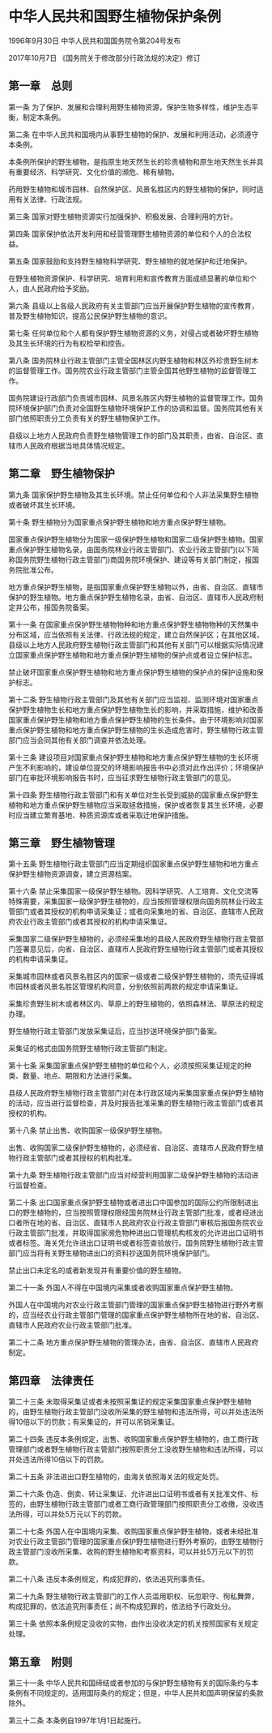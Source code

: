 # 中华人民共和国野生植物保护条例

1996年9月30日 中华人民共和国国务院令第204号发布

2017年10月7日 《国务院关于修改部分行政法规的决定》修订

<!-- INFO END -->

## 第一章　总则

第一条 为了保护、发展和合理利用野生植物资源，保护生物多样性，维护生态平衡，制定本条例。

第二条 在中华人民共和国境内从事野生植物的保护、发展和利用活动，必须遵守本条例。

本条例所保护的野生植物，是指原生地天然生长的珍贵植物和原生地天然生长并具有重要经济、科学研究、文化价值的濒危、稀有植物。

药用野生植物和城市园林、自然保护区、风景名胜区内的野生植物的保护，同时适用有关法律、行政法规。

第三条 国家对野生植物资源实行加强保护、积极发展、合理利用的方针。

第四条 国家保护依法开发利用和经营管理野生植物资源的单位和个人的合法权益。

第五条 国家鼓励和支持野生植物科学研究、野生植物的就地保护和迁地保护。

在野生植物资源保护、科学研究、培育利用和宣传教育方面成绩显著的单位和个人，由人民政府给予奖励。

第六条 县级以上各级人民政府有关主管部门应当开展保护野生植物的宣传教育，普及野生植物知识，提高公民保护野生植物的意识。

第七条 任何单位和个人都有保护野生植物资源的义务，对侵占或者破坏野生植物及其生长环境的行为有权检举和控告。

第八条 国务院林业行政主管部门主管全国林区内野生植物和林区外珍贵野生树木的监督管理工作。国务院农业行政主管部门主管全国其他野生植物的监督管理工作。

国务院建设行政部门负责城市园林、风景名胜区内野生植物的监督管理工作。国务院环境保护部门负责对全国野生植物环境保护工作的协调和监督。国务院其他有关部门依照职责分工负责有关的野生植物保护工作。

县级以上地方人民政府负责野生植物管理工作的部门及其职责，由省、自治区、直辖市人民政府根据当地具体情况规定。

## 第二章　野生植物保护

第九条 国家保护野生植物及其生长环境。禁止任何单位和个人非法采集野生植物或者破坏其生长环境。

第十条 野生植物分为国家重点保护野生植物和地方重点保护野生植物。

国家重点保护野生植物分为国家一级保护野生植物和国家二级保护野生植物。国家重点保护野生植物名录，由国务院林业行政主管部门、农业行政主管部门(以下简称国务院野生植物行政主管部门)商国务院环境保护、建设等有关部门制定，报国务院批准公布。

地方重点保护野生植物，是指国家重点保护野生植物以外，由省、自治区、直辖市保护的野生植物。地方重点保护野生植物名录，由省、自治区、直辖市人民政府制定并公布，报国务院备案。

第十一条 在国家重点保护野生植物物种和地方重点保护野生植物物种的天然集中分布区域，应当依照有关法律、行政法规的规定，建立自然保护区；在其他区域，县级以上地方人民政府野生植物行政主管部门和其他有关部门可以根据实际情况建立国家重点保护野生植物和地方重点保护野生植物的保护点或者设立保护标志。

禁止破坏国家重点保护野生植物和地方重点保护野生植物的保护点的保护设施和保护标志。

第十二条 野生植物行政主管部门及其他有关部门应当监视、监测环境对国家重点保护野生植物生长和地方重点保护野生植物生长的影响，并采取措施，维护和改善国家重点保护野生植物和地方重点保护野生植物的生长条件。由于环境影响对国家重点保护野生植物和地方重点保护野生植物的生长造成危害时，野生植物行政主管部门应当会同其他有关部门调查并依法处理。

第十三条 建设项目对国家重点保护野生植物和地方重点保护野生植物的生长环境产生不利影响的，建设单位提交的环境影响报告书中必须对此作出评价；环境保护部门在审批环境影响报告书时，应当征求野生植物行政主管部门的意见。

第十四条 野生植物行政主管部门和有关单位对生长受到威胁的国家重点保护野生植物和地方重点保护野生植物应当采取拯救措施，保护或者恢复其生长环境，必要时应当建立繁育基地、种质资源库或者采取迁地保护措施。

## 第三章　野生植物管理

第十五条 野生植物行政主管部门应当定期组织国家重点保护野生植物和地方重点保护野生植物资源调查，建立资源档案。

第十六条 禁止采集国家一级保护野生植物。因科学研究、人工培育、文化交流等特殊需要，采集国家一级保护野生植物的，应当按照管理权限向国务院林业行政主管部门或者其授权的机构申请采集证；或者向采集地的省、自治区、直辖市人民政府农业行政主管部门或者其授权的机构申请采集证。

采集国家二级保护野生植物的，必须经采集地的县级人民政府野生植物行政主管部门签署意见后，向省、自治区、直辖市人民政府野生植物行政主管部门或者其授权的机构申请采集证。

采集城市园林或者风景名胜区内的国家一级或者二级保护野生植物的，须先征得城市园林或者风景名胜区管理机构同意，分别依照前两款的规定申请采集证。

采集珍贵野生树木或者林区内、草原上的野生植物的，依照森林法、草原法的规定办理。

野生植物行政主管部门发放采集证后，应当抄送环境保护部门备案。

采集证的格式由国务院野生植物行政主管部门制定。

第十七条 采集国家重点保护野生植物的单位和个人，必须按照采集证规定的种类、数量、地点、期限和方法进行采集。

县级人民政府野生植物行政主管部门对在本行政区域内采集国家重点保护野生植物的活动，应当进行监督检查，并及时报告批准采集的野生植物行政主管部门或者其授权的机构。

第十八条 禁止出售、收购国家一级保护野生植物。

出售、收购国家二级保护野生植物的，必须经省、自治区、直辖市人民政府野生植物行政主管部门或者其授权的机构批准。

第十九条 野生植物行政主管部门应当对经营利用国家二级保护野生植物的活动进行监督检查。

第二十条 出口国家重点保护野生植物或者进出口中国参加的国际公约所限制进出口的野生植物的，应当按照管理权限经国务院林业行政主管部门批准，或者经进出口者所在地的省、自治区、直辖市人民政府农业行政主管部门审核后报国务院农业行政主管部门批准，并取得国家濒危物种进出口管理机构核发的允许进出口证明书或者标签。海关凭允许进出口证明书或者标签查验放行。国务院野生植物行政主管部门应当将有关野生植物进出口的资料抄送国务院环境保护部门。

禁止出口未定名的或者新发现并有重要价值的野生植物。

第二十一条 外国人不得在中国境内采集或者收购国家重点保护野生植物。

外国人在中国境内对农业行政主管部门管理的国家重点保护野生植物进行野外考察的，应当经农业行政主管部门管理的国家重点保护野生植物所在地的省、自治区、直辖市人民政府农业行政主管部门批准。

第二十二条 地方重点保护野生植物的管理办法，由省、自治区、直辖市人民政府制定。

## 第四章　法律责任

第二十三条 未取得采集证或者未按照采集证的规定采集国家重点保护野生植物的，由野生植物行政主管部门没收所采集的野生植物和违法所得，可以并处违法所得10倍以下的罚款；有采集证的，并可以吊销采集证。

第二十四条 违反本条例规定，出售、收购国家重点保护野生植物的，由工商行政管理部门或者野生植物行政主管部门按照职责分工没收野生植物和违法所得，可以并处违法所得10倍以下的罚款。

第二十五条 非法进出口野生植物的，由海关依照海关法的规定处罚。

第二十六条 伪造、倒卖、转让采集证、允许进出口证明书或者有关批准文件、标签的，由野生植物行政主管部门或者工商行政管理部门按照职责分工收缴，没收违法所得，可以并处5万元以下的罚款。

第二十七条 外国人在中国境内采集、收购国家重点保护野生植物，或者未经批准对农业行政主管部门管理的国家重点保护野生植物进行野外考察的，由野生植物行政主管部门没收所采集、收购的野生植物和考察资料，可以并处5万元以下的罚款。

第二十八条 违反本条例规定，构成犯罪的，依法追究刑事责任。

第二十九条 野生植物行政主管部门的工作人员滥用职权、玩忽职守、徇私舞弊，构成犯罪的，依法追究刑事责任；尚不构成犯罪的，依法给予行政处分。

第三十条 依照本条例规定没收的实物，由作出没收决定的机关按照国家有关规定处理。

## 第五章　附则

第三十一条 中华人民共和国缔结或者参加的与保护野生植物有关的国际条约与本条例有不同规定的，适用国际条约的规定；但是，中华人民共和国声明保留的条款除外。

第三十二条 本条例自1997年1月1日起施行。